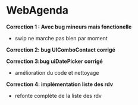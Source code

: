 # WebAgenda

**Correction 1 : Avec bug mineurs mais fonctionelle**
 - swip ne marche pas bien par moment

**Correction 2: bug UIComboContact corrigé**

**Correction 3:bug uiDatePicker corrigé**
- amélioration du code et nettoyage

**Correction 4: implémentation liste des rdv**
- refonte complète de la liste des rdv


